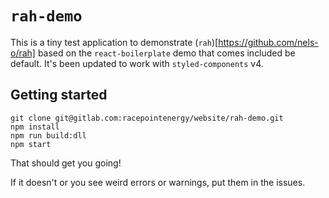 # `rah-demo`

This is a tiny test application to demonstrate (`rah`)[https://github.com/nels-o/rah] based on the `react-boilerplate` demo that comes included be default. It's been updated to work with `styled-components` v4.

## Getting started

```
git clone git@gitlab.com:racepointenergy/website/rah-demo.git
npm install
npm run build:dll
npm start
```

That should get you going!

If it doesn't or you see weird errors or warnings, put them in the issues.
